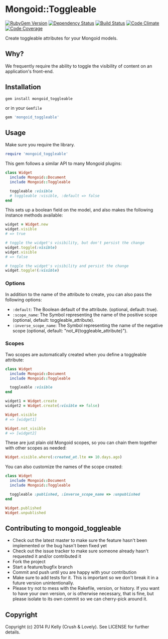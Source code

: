 # Mongoid::Toggleable

[![RubyGem Version](http://img.shields.io/gem/v/mongoid_toggleable.svg?style=flat)](https://rubygems.org/gems/mongoid_toggleable)
[![Dependency Status](http://img.shields.io/gemnasium/crushlovely/mongoid_toggleable.svg?style=flat)](https://gemnasium.com/crushlovely/mongoid_toggleable)
[![Build Status](http://img.shields.io/travis/crushlovely/mongoid_toggleable.svg?style=flat)](https://travis-ci.org/crushlovely/mongoid_toggleable)
[![Code Climate](http://img.shields.io/codeclimate/github/crushlovely/mongoid_toggleable.svg?style=flat)](https://codeclimate.com/github/crushlovely/mongoid_toggleable)
[![Code Coverage](http://img.shields.io/codeclimate/coverage/github/crushlovely/mongoid_toggleable.svg?style=flat)](https://codeclimate.com/github/crushlovely/mongoid_toggleable)

Create toggleable attributes for your Mongoid models.

## Why?

We frequently require the ability to toggle the visibility of content on an application's front-end.

## Installation

`gem install mongoid_toggleable`

or in your `Gemfile`

``` ruby
gem 'mongoid_toggleable'
```

## Usage

Make sure you require the library.

``` ruby
require 'mongoid_toggleable'
```

This gem follows a similar API to many Mongoid plugins:

``` ruby
class Widget
  include Mongoid::Document
  include Mongoid::Toggleable

  toggleable :visible
  # toggleable :visible, :default => false
end
```

This sets up a boolean field on the model, and also makes the following instance methods available:

``` ruby
widget = Widget.new
widget.visible
# => true

# toggle the widget's visibility, but don't persist the change
widget.toggle(:visible)
widget.visible
# => false

# toggle the widget's visibility and persist the change
widget.toggle!(:visible)
```

### Options

In addition to the name of the attribute to create, you can also pass the following options:

* `:default`: The Boolean default of the attribute. (optional, default: true).
* `:scope_name`: The Symbol representing the name of the positive scope (optional, default: toggleable_attribute).
* `:inverse_scope_name`: The Symbol representing the name of the negative scope (optional, default: "not_#{toggleable_attribute}").

### Scopes

Two scopes are automatically created when you define a toggleable attribute:

``` ruby
class Widget
  include Mongoid::Document
  include Mongoid::Toggleable

  toggleable :visible
end

widget1 = Widget.create
widget2 = Widget.create(:visible => false)

Widget.visible
# => [widget1]

Widget.not_visible
# => [widget2]
```

These are just plain old Mongoid scopes, so you can chain them together with other scopes as needed:

``` ruby
Widget.visible.where(:created_at.lte => 10.days.ago)
```

You can also customize the names of the scope created:

``` ruby
class Widget
  include Mongoid::Document
  include Mongoid::Toggleable

  toggleable :published, :inverse_scope_name => :unpublished
end

Widget.published
Widget.unpublished
```

## Contributing to mongoid_toggleable

* Check out the latest master to make sure the feature hasn't been implemented or the bug hasn't been fixed yet
* Check out the issue tracker to make sure someone already hasn't requested it and/or contributed it
* Fork the project
* Start a feature/bugfix branch
* Commit and push until you are happy with your contribution
* Make sure to add tests for it. This is important so we don't break it in a future version unintentionally.
* Please try not to mess with the Rakefile, version, or history. If you want to have your own version, or is otherwise necessary, that is fine, but please isolate to its own commit so we can cherry-pick around it.

## Copyright

Copyright (c) 2014 PJ Kelly (Crush & Lovely). See LICENSE for further details.
